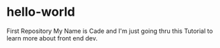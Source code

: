 # hello-world
First Repository
My Name is Cade and I'm just going thru this Tutorial to learn more about front end dev.
